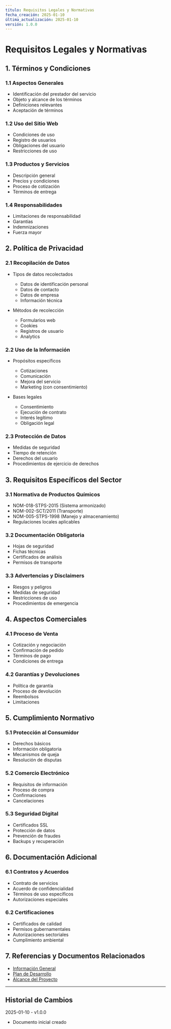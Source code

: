 ```yaml
---
título: Requisitos Legales y Normativas
fecha_creación: 2025-01-10
última_actualización: 2025-01-10
versión: 1.0.0
---
```


# Requisitos Legales y Normativas

## 1. Términos y Condiciones

### 1.1 Aspectos Generales
- Identificación del prestador del servicio
- Objeto y alcance de los términos
- Definiciones relevantes
- Aceptación de términos

### 1.2 Uso del Sitio Web
- Condiciones de uso
- Registro de usuarios
- Obligaciones del usuario
- Restricciones de uso

### 1.3 Productos y Servicios
- Descripción general
- Precios y condiciones
- Proceso de cotización
- Términos de entrega

### 1.4 Responsabilidades
- Limitaciones de responsabilidad
- Garantías
- Indemnizaciones
- Fuerza mayor

## 2. Política de Privacidad

### 2.1 Recopilación de Datos
- Tipos de datos recolectados
  * Datos de identificación personal
  * Datos de contacto
  * Datos de empresa
  * Información técnica

- Métodos de recolección
  * Formularios web
  * Cookies
  * Registros de usuario
  * Analytics

### 2.2 Uso de la Información
- Propósitos específicos
  * Cotizaciones
  * Comunicación
  * Mejora del servicio
  * Marketing (con consentimiento)

- Bases legales
  * Consentimiento
  * Ejecución de contrato
  * Interés legítimo
  * Obligación legal

### 2.3 Protección de Datos
- Medidas de seguridad
- Tiempo de retención
- Derechos del usuario
- Procedimientos de ejercicio de derechos

## 3. Requisitos Específicos del Sector

### 3.1 Normativa de Productos Químicos
- NOM-018-STPS-2015 (Sistema armonizado)
- NOM-002-SCT/2011 (Transporte)
- NOM-005-STPS-1998 (Manejo y almacenamiento)
- Regulaciones locales aplicables

### 3.2 Documentación Obligatoria
- Hojas de seguridad
- Fichas técnicas
- Certificados de análisis
- Permisos de transporte

### 3.3 Advertencias y Disclaimers
- Riesgos y peligros
- Medidas de seguridad
- Restricciones de uso
- Procedimientos de emergencia

## 4. Aspectos Comerciales

### 4.1 Proceso de Venta
- Cotización y negociación
- Confirmación de pedido
- Términos de pago
- Condiciones de entrega

### 4.2 Garantías y Devoluciones
- Política de garantía
- Proceso de devolución
- Reembolsos
- Limitaciones

## 5. Cumplimiento Normativo

### 5.1 Protección al Consumidor
- Derechos básicos
- Información obligatoria
- Mecanismos de queja
- Resolución de disputas

### 5.2 Comercio Electrónico
- Requisitos de información
- Proceso de compra
- Confirmaciones
- Cancelaciones

### 5.3 Seguridad Digital
- Certificados SSL
- Protección de datos
- Prevención de fraudes
- Backups y recuperación

## 6. Documentación Adicional

### 6.1 Contratos y Acuerdos
- Contrato de servicios
- Acuerdo de confidencialidad
- Términos de uso específicos
- Autorizaciones especiales

### 6.2 Certificaciones
- Certificados de calidad
- Permisos gubernamentales
- Autorizaciones sectoriales
- Cumplimiento ambiental

## 7. Referencias y Documentos Relacionados
- [Información General](../01_empresa/01_informacion_general.md)
- [Plan de Desarrollo](02_plan_desarrollo.md)
- [Alcance del Proyecto](01_alcance.md)

---
## Historial de Cambios
2025-01-10 - v1.0.0
- Documento inicial creado